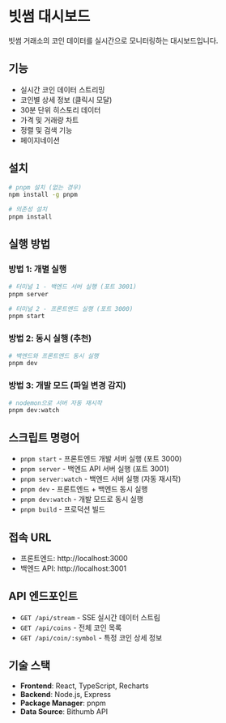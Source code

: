 # 빗썸 대시보드

빗썸 거래소의 코인 데이터를 실시간으로 모니터링하는 대시보드입니다.

## 기능

- 실시간 코인 데이터 스트리밍
- 코인별 상세 정보 (클릭시 모달)
- 30분 단위 히스토리 데이터
- 가격 및 거래량 차트
- 정렬 및 검색 기능
- 페이지네이션

## 설치

```bash
# pnpm 설치 (없는 경우)
npm install -g pnpm

# 의존성 설치
pnpm install
```

## 실행 방법

### 방법 1: 개별 실행

```bash
# 터미널 1 - 백엔드 서버 실행 (포트 3001)
pnpm server

# 터미널 2 - 프론트엔드 실행 (포트 3000)
pnpm start
```

### 방법 2: 동시 실행 (추천)

```bash
# 백엔드와 프론트엔드 동시 실행
pnpm dev
```

### 방법 3: 개발 모드 (파일 변경 감지)

```bash
# nodemon으로 서버 자동 재시작
pnpm dev:watch
```

## 스크립트 명령어

- `pnpm start` - 프론트엔드 개발 서버 실행 (포트 3000)
- `pnpm server` - 백엔드 API 서버 실행 (포트 3001)
- `pnpm server:watch` - 백엔드 서버 실행 (자동 재시작)
- `pnpm dev` - 프론트엔드 + 백엔드 동시 실행
- `pnpm dev:watch` - 개발 모드로 동시 실행
- `pnpm build` - 프로덕션 빌드

## 접속 URL

- 프론트엔드: http://localhost:3000
- 백엔드 API: http://localhost:3001

## API 엔드포인트

- `GET /api/stream` - SSE 실시간 데이터 스트림
- `GET /api/coins` - 전체 코인 목록
- `GET /api/coin/:symbol` - 특정 코인 상세 정보

## 기술 스택

- **Frontend**: React, TypeScript, Recharts
- **Backend**: Node.js, Express
- **Package Manager**: pnpm
- **Data Source**: Bithumb API